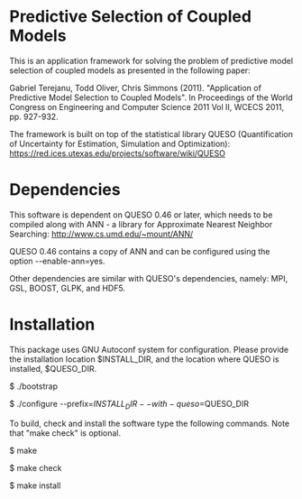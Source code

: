 Predictive Selection of Coupled Models
=======================

This is an application framework for solving the problem of
predictive model selection of coupled models as presented in the 
following paper:

Gabriel Terejanu, Todd Oliver, Chris Simmons (2011). "Application of 
Predictive Model Selection to Coupled Models". In Proceedings of the World 
Congress on Engineering and Computer Science 2011 Vol II, WCECS 2011, 
pp. 927-932.

The framework is built on top of the statistical library QUESO 
(Quantification of Uncertainty for Estimation, Simulation and Optimization):
https://red.ices.utexas.edu/projects/software/wiki/QUESO

Dependencies
=======================

This software is dependent on QUESO 0.46 or later, which needs to 
be compiled along with ANN - a library for Approximate Nearest Neighbor 
Searching:
http://www.cs.umd.edu/~mount/ANN/

QUESO 0.46 contains a copy of ANN and can be configured using the
option --enable-ann=yes.

Other dependencies are similar with QUESO's dependencies, namely:
MPI, GSL, BOOST, GLPK, and HDF5.

Installation
=======================

This package uses GNU Autoconf system for configuration. Please provide
the installation location $INSTALL_DIR, and the location where QUESO
is installed, $QUESO_DIR.

$ ./bootstrap

$ ./configure --prefix=$INSTALL_DIR --with-queso=$QUESO_DIR

To build, check and install the software type the following commands.
Note that "make check" is optional. 

$ make

$ make check

$ make install 